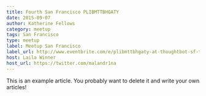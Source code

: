 ```yaml
---
title: Fourth San Francisco PLIBMTTBHGATY
date: 2015-09-07
author: Katherine Fellows
category: meetup
tags: San Francisco
type: meetup
label: Meetup San Francisco
label_url: http://www.eventbrite.com/e/plibmttbhgaty-at-thoughtbot-sf-tickets-18301391956
host: Laila Winner
host_url: https://twitter.com/malandr1na
---
```


This is an example article. You probably want to delete it and write your own articles!
